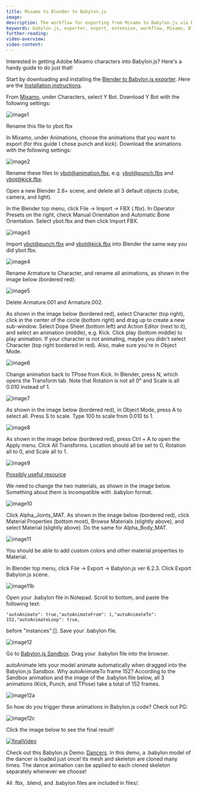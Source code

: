 ```yaml
---
title: Mixamo to Blender to Babylon.js
image:
description: The workflow for exporting from Mixamo to Babylon.js via Blender.
keywords: babylon.js, exporter, export, extension, workflow, Mixamo, Blender
further-reading:
video-overview:
video-content:
---
```


Interested in getting Adobe Mixamo characters into Babylon.js? Here's a handy guide to do just that!

Start by downloading and installing the [Blender to Babylon.js exporter](https://github.com/BabylonJS/BlenderExporter). Here are the [Installation instructions](/features/featuresDeepDive/Exporters/Blender#installation).

From [Mixamo](https://www.mixamo.com), under Characters, select Y Bot. Download Y Bot with the following settings:

![image1](/img/exporters/mixamo/1.png)

Rename this file to ybot.fbx

In Mixamo, under Animations, choose the animations that you want to export (for this guide I chose punch and kick). Download the animations with the following settings:

![image2](/img/exporters/mixamo/2.png)

Rename these files to ybot@animation.fbx, e.g. ybot@punch.fbx and ybot@kick.fbx.

Open a new Blender 2.8+ scene, and delete all 3 default objects (cube, camera, and light).

In the Blender top menu, click File → Import → FBX (.fbx). In Operator Presets on the right, check Manual Orientation and Automatic Bone Orientation. Select ybot.fbx and then click Import FBX.

![image3](/img/exporters/mixamo/3.png)

Import ybot@punch.fbx and ybot@kick.fbx into Blender the same way you did ybot.fbx.

![image4](/img/exporters/mixamo/4.png)

Rename Armature to Character, and rename all animations, as shown in the image below (bordered red):

![image5](/img/exporters/mixamo/5.png)

Delete Armature.001 and Armature.002.

As shown in the image below (bordered red), select Character (top right), click in the center of the circle (bottom right) and drag up to create a new sub-window. Select Dope Sheet (bottom left) and Action Editor (next to it), and select an animation (middle), e.g. Kick. Click play (bottom middle) to play animation. If your character is not animating, maybe you didn't select Character (top right bordered in red). Also, make sure you're in Object Mode.

![image6](/img/exporters/mixamo/6a.png)

Change animation back to TPose from Kick. In Blender, press N, which opens the Transform tab. Note that Rotation is not all 0° and Scale is all 0.010 instead of 1.

![image7](/img/exporters/mixamo/7a.png)

As shown in the image below (bordered red), in Object Mode, press A to select all. Press S to scale. Type 100 to scale from 0.010 to 1.

![image8](/img/exporters/mixamo/8.png)

As shown in the image below (bordered red), press Ctrl + A to open the Apply menu. Click All Transforms. Location should all be set to 0, Rotation all to 0, and Scale all to 1.

![image9](/img/exporters/mixamo/9.png)

[Possibly useful resource](https://blender.stackexchange.com/questions/24839/how-do-i-resize-an-armature-without-ruining-its-poses)

We need to change the two materials, as shown in the image below. Something about them is incompatible with .babylon format.

![image10](/img/exporters/mixamo/10.png)

Click Alpha_Joints_MAT. As shown in the image below (bordered red), click Material Properties (bottom most), Browse Materials (slightly above), and select Material (slightly above). Do the same for Alpha_Body_MAT.

![image11](/img/exporters/mixamo/11.png)

You should be able to add custom colors and other material properties to Material.

In Blender top menu, click File → Export → Babylon.js ver 6.2.3. Click Export Babylon.js scene.

![image11b](/img/exporters/mixamo/11b.png)

Open your .babylon file in Notepad. Scroll to bottom, and paste the following text:

```
"autoAnimate": true,"autoAnimateFrom": 1,"autoAnimateTo": 152,"autoAnimateLoop": true,
```

before "instances":[]. Save your .babylon file.

![image12](/img/exporters/mixamo/12.png)

Go to [Babylon.js Sandbox](https://sandbox.babylonjs.com/). Drag your .babylon file into the browser.

autoAnimate lets your model animate automatically when dragged into the Babylon.js Sandbox. Why autoAnimateTo frame 152? According to the Sandbox animation and the image of the .babylon file below, all 3 animations (Kick, Punch, and TPose) take a total of 152 frames.

![image12a](/img/exporters/mixamo/12a.png)

So how do you trigger these animations in Babylon.js code? Check out PG: <Playground id="#BCU1XR#0" title="Animation Blending" description="Triggering Mixamo animations." isMain={true} category="Animation"/>

![image12c](/img/exporters/mixamo/12c.png)

Click the image below to see the final result!

[![finalVideo](https://img.youtube.com/vi/_f4z--WKsU4/0.jpg)](https://www.youtube.com/watch?v=_f4z--WKsU4)

Check out this Babylon.js Demo: [Dancers](https://www.babylonjs.com/Demos/Dancers/). In this demo, a .babylon model of the dancer is loaded just once! Its mesh and skeleton are cloned many times. The dance animation can be applied to each cloned skeleton separately whenever we choose!

All .fbx, .blend, and .babylon files are included in files/.
